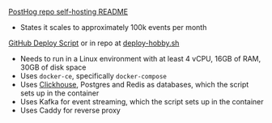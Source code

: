 [PostHog repo self-hosting README](https://github.com/PostHog/posthog?tab=readme-ov-file#self-hosting-the-open-source-hobby-deploy-advanced)
- States it scales to approximately 100k events per month

[GitHub Deploy Script](https://raw.githubusercontent.com/posthog/posthog/HEAD/bin/deploy-hobby) or in repo at [deploy-hobby.sh](./deploy-hobby.sh)
- Needs to run in a Linux environment with at least 4 vCPU, 16GB of RAM, 30GB of disk space
- Uses `docker-ce`, specifically `docker-compose`
- Uses [Clickhouse](https://clickhouse.com/), Postgres and Redis as databases, which the script sets up in the container
- Uses Kafka for event streaming, which the script sets up in the container
- Uses Caddy for reverse proxy